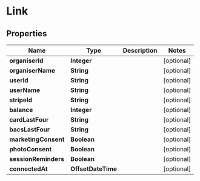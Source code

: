 

# Link


## Properties

| Name | Type | Description | Notes |
|------------ | ------------- | ------------- | -------------|
|**organiserId** | **Integer** |  |  [optional] |
|**organiserName** | **String** |  |  [optional] |
|**userId** | **String** |  |  [optional] |
|**userName** | **String** |  |  [optional] |
|**stripeId** | **String** |  |  [optional] |
|**balance** | **Integer** |  |  [optional] |
|**cardLastFour** | **String** |  |  [optional] |
|**bacsLastFour** | **String** |  |  [optional] |
|**marketingConsent** | **Boolean** |  |  [optional] |
|**photoConsent** | **Boolean** |  |  [optional] |
|**sessionReminders** | **Boolean** |  |  [optional] |
|**connectedAt** | **OffsetDateTime** |  |  [optional] |



